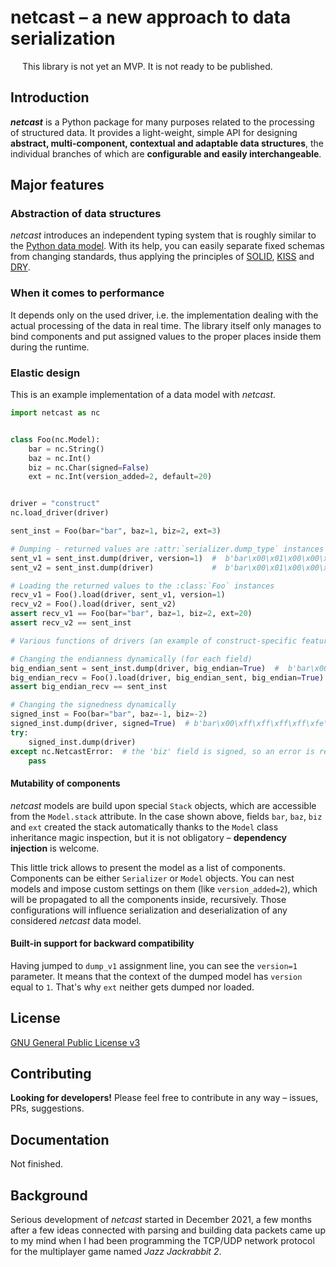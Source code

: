 # netcast – a new approach to data serialization

<img src="https://upload.wikimedia.org/wikipedia/commons/thumb/1/12/Achtung-orange.svg/800px-Achtung-orange.svg.png" width="15" height="13"><!--
--> This library is not yet an MVP. It is not ready to be published.<!--
--></img>

## Introduction
**_netcast_** is a Python package for many purposes related to the processing of structured data.
It provides a light-weight, simple API for designing **abstract, multi-component, contextual and 
adaptable data structures**, the individual branches of which are **configurable and easily 
interchangeable**.

## Major features

### Abstraction of data structures
_netcast_ introduces an independent typing system that is roughly similar to the [Python 
data model](https://docs.python.org/3/reference/datamodel.html). With its help, you can easily 
separate fixed schemas from changing standards, thus applying the principles of 
[SOLID](https://en.wikipedia.org/wiki/SOLID), [KISS](https://en.wikipedia.org/wiki/KISS_principle) 
and [DRY](https://en.wikipedia.org/wiki/Don%27t_repeat_yourself).

### When it comes to performance
It depends only on the used driver, i.e. the implementation dealing with 
the actual processing of the data in real time. The library itself only manages to bind components 
and put assigned values to the proper places inside them during the runtime.

### Elastic design
This is an example implementation of a data model with _netcast_.
```py
import netcast as nc


class Foo(nc.Model):
    bar = nc.String()
    baz = nc.Int()
    biz = nc.Char(signed=False)
    ext = nc.Int(version_added=2, default=20)


driver = "construct"
nc.load_driver(driver)

sent_inst = Foo(bar="bar", baz=1, biz=2, ext=3)

# Dumping - returned values are :attr:`serializer.dump_type` instances (bytes)
sent_v1 = sent_inst.dump(driver, version=1)  #  b'bar\x00\x01\x00\x00\x00\x02'
sent_v2 = sent_inst.dump(driver)             #  b'bar\x00\x01\x00\x00\x00\x02\x03\x00\x00\x00'

# Loading the returned values to the :class:`Foo` instances
recv_v1 = Foo().load(driver, sent_v1, version=1)
recv_v2 = Foo().load(driver, sent_v2)
assert recv_v1 == Foo(bar="bar", baz=1, biz=2, ext=20)
assert recv_v2 == sent_inst

# Various functions of drivers (an example of construct-specific features)

# Changing the endianness dynamically (for each field)
big_endian_sent = sent_inst.dump(driver, big_endian=True)  #  b'bar\x00\x00\x00\x00\x01\x02\x00\x00\x00\x03'
big_endian_recv = Foo().load(driver, big_endian_sent, big_endian=True)
assert big_endian_recv == sent_inst

# Changing the signedness dynamically
signed_inst = Foo(bar="bar", baz=-1, biz=-2)
signed_inst.dump(driver, signed=True)  # b'bar\x00\xff\xff\xff\xff\xfe\x14\x00\x00\x00'
try:
    signed_inst.dump(driver)
except nc.NetcastError:  # the 'biz' field is signed, so an error is reported
    pass
```

#### Mutability of components
_netcast_ models are build upon special `Stack` objects, which are accessible from the
`Model.stack` attribute. In the case shown above, fields `bar`, `baz`, `biz` and `ext` 
created the stack automatically thanks to the `Model` class inheritance magic inspection, 
but it is not obligatory – **dependency injection** is welcome.

This little trick allows to present the model as a list of components. Components can be either
`Serializer` or `Model` objects. You can nest models and impose custom settings on them
(like `version_added=2`), which will be propagated to all the components inside, recursively. 
Those configurations will influence serialization and deserialization of any considered _netcast_ 
data model.

#### Built-in support for backward compatibility
Having jumped to `dump_v1` assignment line, you can see the `version=1` parameter. It means 
that the context of the dumped model has `version` equal to `1`. That's why `ext` neither 
gets dumped nor loaded.

## License
[GNU General Public License v3](LICENSE)

## Contributing
**Looking for developers!**
Please feel free to contribute in any way – issues, PRs, suggestions. 

## Documentation
Not finished.

## Background
Serious development of _netcast_ started in December 2021, a few months after a few ideas
connected with parsing and building data packets came up to my mind when I had been programming
the TCP/UDP network protocol for the multiplayer game named _Jazz Jackrabbit 2_.



